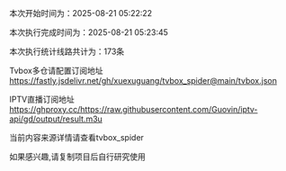 
本次开始时间为：2025-08-21 05:22:22

本次执行完成时间为：2025-08-21 05:23:45

本次执行统计线路共计为：173条

Tvbox多仓请配置订阅地址 https://fastly.jsdelivr.net/gh/xuexuguang/tvbox_spider@main/tvbox.json

IPTV直播订阅地址 https://ghproxy.cc/https://raw.githubusercontent.com/Guovin/iptv-api/gd/output/result.m3u

当前内容来源详情请查看tvbox_spider

如果感兴趣,请复制项目后自行研究使用
